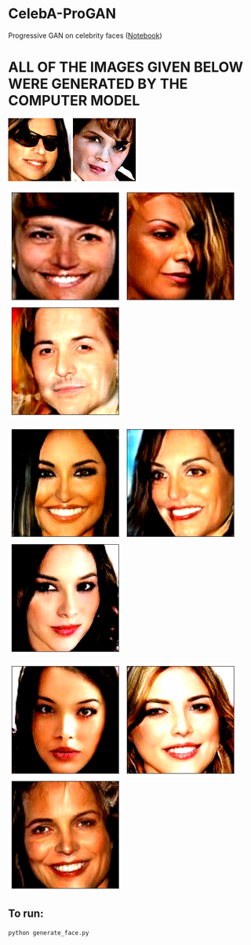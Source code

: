 # CelebA-ProGAN
Progressive GAN on celebrity faces (<a href="https://colab.research.google.com/drive/1jJSvIb0ShUrpKcis66MurtWwKEDUd8Xs" target="_blank">Notebook</a>)

# **ALL OF THE IMAGES GIVEN BELOW WERE GENERATED BY THE COMPUTER MODEL**

<img src="media/anim1.gif"> <img src="media/anim2.gif">

<img src="media/img1.png"> <img src="media/img2.png"> <img src="media/img3_fix.png">

<img src="media/img4.png"> <img src="media/img5.png"> <img src="media/img6.png">

<img src="media/img7.png"> <img src="media/img8.png"> <img src="media/img9.png">


## To run:
```python
python generate_face.py
```
